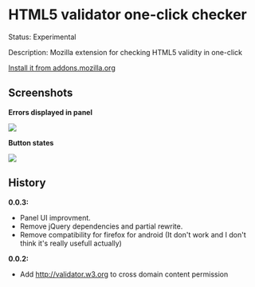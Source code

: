 # HTML5 validator one-click checker

Status: Experimental

Description: Mozilla extension for checking HTML5 validity in one-click

[Install it from addons.mozilla.org](https://addons.mozilla.org/en-US/firefox/addon/html5-one-click-checker/)

## Screenshots

**Errors displayed in panel**

![](https://raw.githubusercontent.com/PTony/HTML5-one-click-checker/dev/screens/screenshoot.png)

**Button states**

![](https://raw.githubusercontent.com/PTony/HTML5-one-click-checker/dev/screens/button_states.png)

## History

**0.0.3:**
  - Panel UI improvment.
  - Remove jQuery dependencies and partial rewrite.
  - Remove compatibility for firefox for android (It don't work and I don't think it's really usefull actually)

**0.0.2:**
  - Add http://validator.w3.org to cross domain content permission